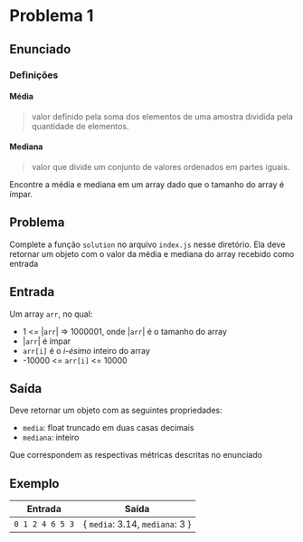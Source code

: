 # Problema 1

## Enunciado

### Definições

#### Média

> valor definido pela soma dos elementos de uma amostra dividida pela quantidade de elementos.

#### Mediana

> valor que divide um conjunto de valores ordenados em partes iguais.

Encontre a média e mediana em um array dado que o tamanho do array é ímpar.

## Problema

Complete a função `solution` no arquivo `index.js` nesse diretório. Ela deve retornar um objeto com o valor da média e mediana do array recebido como entrada

## Entrada

Um array `arr`, no qual:

- 1 <= |`arr`| => 1000001, onde |`arr`| é o tamanho do array
- |`arr`| é ímpar
- `arr[i]` é o _i-ésimo_ inteiro do array
- -10000 <= `arr[i]` <= 10000

## Saída

Deve retornar um objeto com as seguintes propriedades: 
- `media`: float truncado em duas casas decimais
- `mediana`: inteiro 

Que correspondem as respectivas métricas descritas no enunciado

## Exemplo

| Entrada         |                   Saída                    |
| --------------- | :----------------------------------------: |
| `0 1 2 4 6 5 3` | { `media`: 3.14, `mediana`: 3 } |
